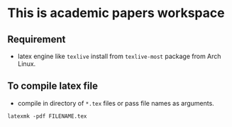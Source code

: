 # This is academic papers workspace
## Requirement
- latex engine like `texlive` install from `texlive-most` package from Arch Linux.

## To compile latex file
- compile in directory of `*.tex` files or pass file names as arguments.
```
latexmk -pdf FILENAME.tex
``` 

